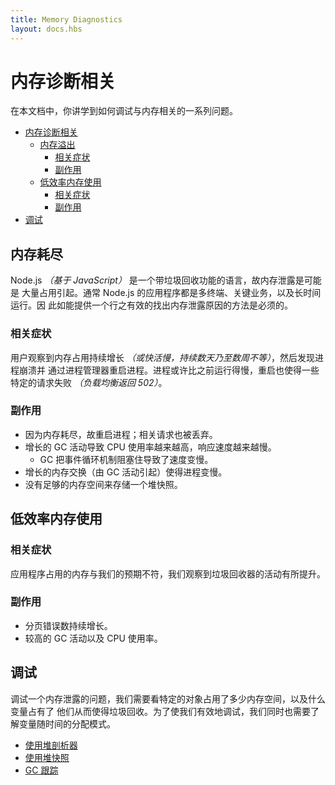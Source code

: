 ```yaml
---
title: Memory Diagnostics
layout: docs.hbs
---
```


# 内存诊断相关

在本文档中，你讲学到如何调试与内存相关的一系列问题。

* [内存诊断相关](#memory)
  * [内存溢出](#my-process-runs-out-of-memory)
    * [相关症状](#symptoms)
    * [副作用](#side-effects)
  * [低效率内存使用](#my-process-utilizes-memory-inefficiently)
    * [相关症状](#symptoms-1)
    * [副作用](#side-effects-1)
* [调试](#debugging)

## <!--my-process-runs-out-of-memory-->内存耗尽

Node.js _（基于 JavaScript）_ 是一个带垃圾回收功能的语言，故内存泄露是可能是
大量占用引起。通常 Node.js 的应用程序都是多终端、关键业务，以及长时间运行。因
此如能提供一个行之有效的找出内存泄露原因的方法是必须的。

### <!--symptoms-->相关症状

用户观察到内存占用持续增长 _（或快活慢，持续数天乃至数周不等）_，然后发现进程崩溃并
通过进程管理器重启进程。进程或许比之前运行得慢，重启也使得一些特定的请求失败
_（负载均衡返回 502）_。

### <!--side-effects-->副作用

* 因为内存耗尽，故重启进程；相关请求也被丢弃。
* 增长的 GC 活动导致 CPU 使用率越来越高，响应速度越来越慢。
  * GC 把事件循环机制阻塞住导致了速度变慢。
* 增长的内存交换（由 GC 活动引起）使得进程变慢。
* 没有足够的内存空间来存储一个堆快照。

## <!--my-process-utilizes-memory-inefficiently-->低效率内存使用

### <!--symptoms-1-->相关症状

应用程序占用的内存与我们的预期不符，我们观察到垃圾回收器的活动有所提升。

### <!--side-effects-1-->副作用

* 分页错误数持续增长。
* 较高的 GC 活动以及 CPU 使用率。

## <!--debugging-->调试

调试一个内存泄露的问题，我们需要看特定的对象占用了多少内存空间，以及什么变量占有了
他们从而使得垃圾回收。为了使我们有效地调试，我们同时也需要了解变量随时间的分配模式。

* [使用堆剖析器](/zh-cn/docs/guides/diagnostics/memory/using-heap-profiler/)
* [使用堆快照](/zh-cn/docs/guides/diagnostics/memory/using-heap-snapshot/)
* [GC 跟踪](/zh-cn/docs/guides/diagnostics/memory/using-gc-traces)
